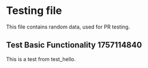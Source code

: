 # Testing file

This file contains random data, used for PR testing.


## Test Basic Functionality 1757114840

This is a test from test_hello.
